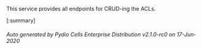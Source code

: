 






This service provides all endpoints for CRUD-ing the ACLs.

[:summary]

###### Auto generated by Pydio Cells Enterprise Distribution v2.1.0-rc0 on 17-Jun-2020

